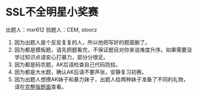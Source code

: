 # SSL不全明星小奖赛

出题人：mxr612
验题人：CEM, stoorz

1. 因为出题人是个反反复复的人，所以他把写好的题面删了。
2. 因为都是模板题，请先把题看完，不保证题目对你来说难度升序。如果需要没学过知识点请安心打暴力，部分分很足。
3. 因为都是码农题，AK后请检查自己代码防挂。
4. 因为都是大水题，确认AK后请不要声张，安静复习初赛。
5. 因为出题人想撩AK妹子和暴力妹子，出题人给两种妹子准备了不同的礼物，请在[完整版题面](http://mxr612.github.io/my/C001/C001.html)查看。